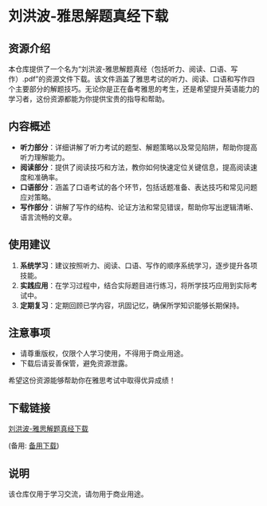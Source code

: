 # 刘洪波-雅思解题真经下载

## 资源介绍

本仓库提供了一个名为“刘洪波-雅思解题真经（包括听力、阅读、口语、写作）.pdf”的资源文件下载。该文件涵盖了雅思考试的听力、阅读、口语和写作四个主要部分的解题技巧。无论你是正在备考雅思的考生，还是希望提升英语能力的学习者，这份资源都能为你提供宝贵的指导和帮助。

## 内容概述

- **听力部分**：详细讲解了听力考试的题型、解题策略以及常见陷阱，帮助你提高听力理解能力。
- **阅读部分**：提供了阅读技巧和方法，教你如何快速定位关键信息，提高阅读速度和准确率。
- **口语部分**：涵盖了口语考试的各个环节，包括话题准备、表达技巧和常见问题应对策略。
- **写作部分**：讲解了写作的结构、论证方法和常见错误，帮助你写出逻辑清晰、语言流畅的文章。

## 使用建议

1. **系统学习**：建议按照听力、阅读、口语、写作的顺序系统学习，逐步提升各项技能。
2. **实践应用**：在学习过程中，结合实际题目进行练习，将所学技巧应用到实际考试中。
3. **定期复习**：定期回顾已学内容，巩固记忆，确保所学知识能够长期保持。

## 注意事项

- 请尊重版权，仅限个人学习使用，不得用于商业用途。
- 下载后请妥善保管，避免资源泄露。

希望这份资源能够帮助你在雅思考试中取得优异成绩！

## 下载链接
[刘洪波-雅思解题真经下载](https://pan.quark.cn/s/6992f16c28ab) 

(备用: [备用下载](https://pan.baidu.com/s/1UcC147naGdyw3LFDPefA8A?pwd=1234))

## 说明

该仓库仅用于学习交流，请勿用于商业用途。
